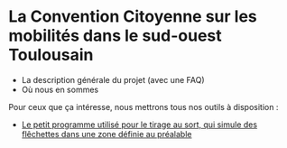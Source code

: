 # La Convention Citoyenne sur les mobilités dans le sud-ouest Toulousain

- La description générale du projet (avec une FAQ)
- Où nous en sommes

Pour ceux que ça intéresse, nous mettrons tous nos outils à disposition :
- [Le petit programme utilisé pour le tirage au sort, qui simule des flêchettes dans une zone définie au préalable]()
